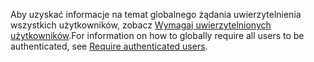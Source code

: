 <span data-ttu-id="223aa-101">Aby uzyskać informacje na temat globalnego żądania uwierzytelnienia wszystkich użytkowników, zobacz [Wymagaj uwierzytelnionych użytkowników](xref:security/authorization/secure-data#rau).</span><span class="sxs-lookup"><span data-stu-id="223aa-101">For information on how to globally require all users to be authenticated, see [Require authenticated users](xref:security/authorization/secure-data#rau).</span></span>